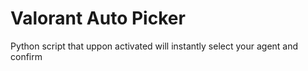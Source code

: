 # Valorant Auto Picker
 Python script that uppon activated will instantly select your agent and confirm
